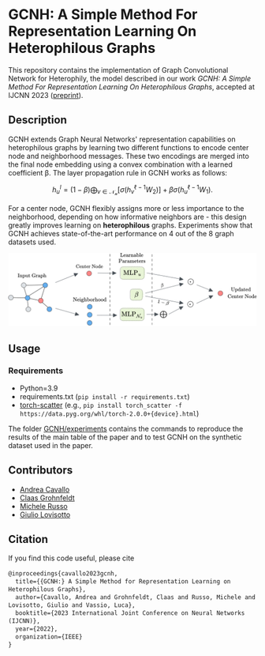 # GCNH: A Simple Method For Representation Learning On Heterophilous Graphs

This repository contains the implementation of Graph Convolutional Network for Heterophily, the model described in our work *GCNH: A Simple Method For Representation Learning On Heterophilous Graphs*, accepted at IJCNN 2023 ([preprint](https://arxiv.org/abs/2304.10896)). 

## Description

GCNH extends Graph Neural Networks' representation capabilities on heterophilous graphs by learning two different functions to encode center node and neighborhood messages. These two encodings are merged into the final node embedding using a convex combination with a learned coefficient β. The layer propagation rule in GCNH works as follows: 

$$h^l_u = (1-\beta)\bigoplus_{v \in \mathcal{N_u}}\left[ \sigma(h^{\ell-1}_v W_2) \right] + \beta\sigma(h^{\ell-1}_u W_1).$$

For a center node, GCNH flexibly assigns more or less importance to the neighborhood, depending on how informative neighbors are - this design greatly improves learning on **heterophilous** graphs. Experiments show that GCNH achieves state-of-the-art performance on 4 out of the 8 graph datasets used.

![GCNH_layer](./figures/gcnh_layer_background.svg)  

## Usage

### Requirements
 * Python=3.9
 * requirements.txt (`pip install -r requirements.txt`)
 * [torch-scatter](https://pypi.org/project/torch-scatter/) (e.g., `pip install torch_scatter -f https://data.pyg.org/whl/torch-2.0.0+{device}.html`)

The folder [GCNH/experiments](https://github.com/SmartData-Polito/GCNH/tree/main/experiments) contains the commands to reproduce the results of the main table of the paper and to test GCNH on the synthetic dataset used in the paper.

## Contributors

- [Andrea Cavallo](https://github.com/andrea-cavallo-98)
- [Claas Grohnfeldt](https://github.com/claas-grohnfeldt)
- [Michele Russo](https://github.com/mik1904)
- [Giulio Lovisotto](https://giuliolovisotto.github.io)

## Citation

If you find this code useful, please cite

```
@inproceedings{cavallo2023gcnh,
  title={{GCNH:} A Simple Method for Representation Learning on Heterophilous Graphs},
  author={Cavallo, Andrea and Grohnfeldt, Claas and Russo, Michele and Lovisotto, Giulio and Vassio, Luca},
  booktitle={2023 International Joint Conference on Neural Networks (IJCNN)},
  year={2022},
  organization={IEEE}
}
```

